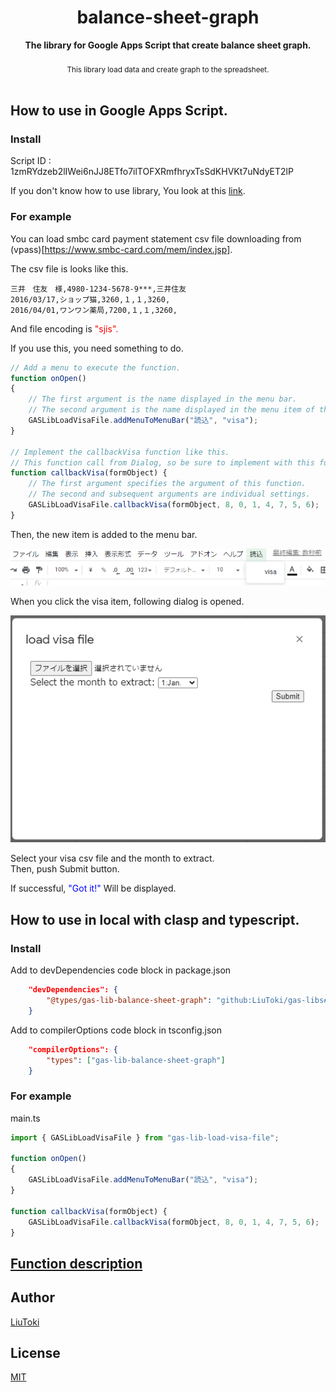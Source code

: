 <h1 align="center">balance-sheet-graph</h1>

<div align="center">
    <strong>The library for Google Apps Script that create balance sheet graph.</strong>
</div>

<br/>

<div align="center">
    <sub>
        This library load data and create graph to the spreadsheet.
    </sub>
</div>

<br/>

## How to use in Google Apps Script.
### Install

Script ID : 1zmRYdzeb2lIWei6nJJ8ETfo7ilTOFXRmfhryxTsSdKHVKt7uNdyET2lP

If you don't know how to use library, You look at this [link](https://developers.google.com/apps-script/guides/libraries).

### For example
You can load smbc card payment statement csv file downloading from (vpass)[https://www.smbc-card.com/mem/index.jsp].

The csv file is looks like this.
```csv
三井　住友　様,4980-1234-5678-9***,三井住友
2016/03/17,ショップ猫,3260,１,１,3260,
2016/04/01,ワンワン薬局,7200,１,１,3260,
```

And file encoding is <foct style="color:red;">"sjis".</font>

If you use this, you need something to do.

```javascript
// Add a menu to execute the function.
function onOpen()
{
	// The first argument is the name displayed in the menu bar.
	// The second argument is the name displayed in the menu item of the first argument.
	GASLibLoadVisaFile.addMenuToMenuBar("読込", "visa");
}

// Implement the callbackVisa function like this.
// This function call from Dialog, so be sure to implement with this function name and arguments.
function callbackVisa(formObject) {
	// The first argument specifies the argument of this function.
	// The second and subsequent arguments are individual settings.
	GASLibLoadVisaFile.callbackVisa(formObject, 8, 0, 1, 4, 7, 5, 6);
}
```

Then, the new item is added to the menu bar.

![menu_bar](./img/menu_bar.png)

When you click the visa item, following dialog is opened.

![dialog](./img/dialog.png)

Select your visa csv file and the month to extract.  
Then, push Submit button.  

If successful, <font style="color: blue">"Got it!"</font> Will be displayed.

## How to use in local with clasp and typescript.

### Install

Add to devDependencies code block in package.json

```json
	"devDependencies": {
		"@types/gas-lib-balance-sheet-graph": "github:LiuToki/gas-libs#balance-sheet-graph"
	}
```

Add to compilerOptions code block in tsconfig.json

```json
	"compilerOptions": {
		"types": ["gas-lib-balance-sheet-graph"]
	}
```

### For example
main.ts
```typescript
import { GASLibLoadVisaFile } from "gas-lib-load-visa-file";

function onOpen()
{
	GASLibLoadVisaFile.addMenuToMenuBar("読込", "visa");
}

function callbackVisa(formObject) {
	GASLibLoadVisaFile.callbackVisa(formObject, 8, 0, 1, 4, 7, 5, 6);
}
```

## [Function description](./docs/functions_description.md)

## Author
[LiuToki](https://github.com/LiuToki)

## License
[MIT](./LICENCE)
